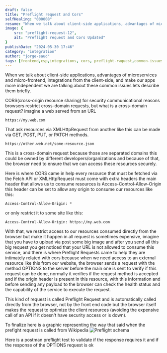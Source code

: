 ```yaml
---
draft: false
title: "Preflight request and Cors"
selfHealing: "000008"
resume: "When we talk about client-side applications, advantages of microservices and micro-frontend, integrations from the client-side, and make our apps more independent we are talking about these common issues"
image: {
    src: "preflight-request-12",
    alt: "Preflight request and Cors Updated"
}
publishDate: "2024-05-30 17:46"
category: "integration"
author: "jorge-saud"
tags: [frontend,csp,integrations, cors, preflight-rwquest,common-issues]
---
```

When we talk about client-side applications, advantages of microservices and micro-frontend, integrations from the client-side, and make our apps more independent we are talking about these common issues lets describe them briefly.

CORS(cross-origin resource sharing) for security communicational reasons browsers restrict cross-domain requests, but what is a cross-domain request? imagine a web served from an URL

```https://my.web.com```

That ask resources via XMLHttpRequest from another like this can be made via GET, POST, PUT, or PATCH methods.

```https://other.web.net/some-resource.json```

This is a cross-domain request because those are separated domains this could be owned by different developers/organizations and because of that, the browser need to ensure that we can access these resources securely.

Here is where CORS came in help every resource that must be fetched via the Fetch API or XMLHttpRequest must come with extra headers the main header that allows us to consume resources is Access-Control-Allow-Origin this header can be set to allow any origin to consume our resources like this:

```Access-Control-Allow-Origin: *```

or only restrict it to some site like this:

```Access-Control-Allow-Origin: https://my.web.com```

With that, we restrict access to our resources consumed directly from the browser but make it happen in all request is sometimes expensive, imagine that you have to upload via post some big image and after you send all this big request you get noticed that your URL is not allowed to consume this service, and there is where Preflight Requests came to help they are intimately related with cors because when we need access to an external resource like this from our website, the browser sends a request with the method OPTIONS to the server before the main one is sent to verify if this request can be done, normally it verifies if the request method is accepted and if the origin header is present in this resource, with this information and before sending any payload to the browser can check the health status and the capability of the service to execute the request.

This kind of request is called Preflight Request and is automatically called directly from the browser, not by the front end code but the browser itself makes the request to optimize the client resources (avoiding the expensive call of an API if it doesn't have security access or is down).

To finalize here is a graphic representing the way that said when the prefight request is called from Wikipedia
![Preflight schema](https://res.cloudinary.com/giorgiosaud/image/upload/f_auto/q_auto/ar_1.0,c_auto,g_auto/v1/notebook-posts/preflight-request-12?_a=DATAdtIIZAA0)

Here is a postman preflight test to validate if the response requires it and if the response of the OPTIONS request is ok
<script src="https://gist.github.com/Giorgiosaud/b01d2da46090f35ebbac533f1f0959b8.js"></script>
